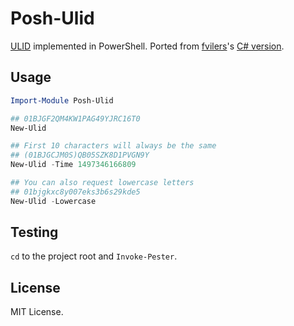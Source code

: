 # Posh-Ulid

[ULID](https://github.com/alizain/ulid) implemented in PowerShell. Ported from [fvilers](https://github.com/fvilers)'s [C# version](https://github.com/fvilers/ulid.net).

## Usage

```PowerShell
Import-Module Posh-Ulid

## 01BJGF2QM4KW1PAG49YJRC16T0
New-Ulid

## First 10 characters will always be the same
## (01BJGCJM0S)QB05SZK8D1PVGN9Y
New-Ulid -Time 1497346166809

## You can also request lowercase letters
## 01bjgkxc8y007eks3b6s29kde5
New-Ulid -Lowercase
```

## Testing

`cd` to the project root and `Invoke-Pester`.

## License

MIT License.
